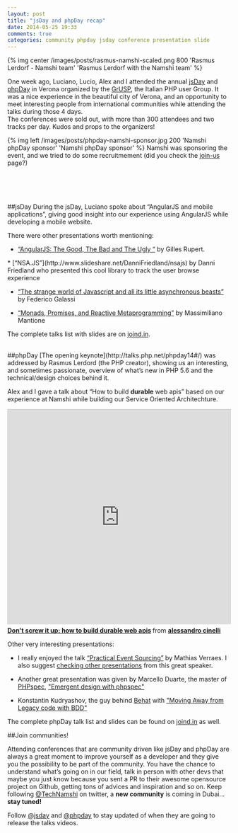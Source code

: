 ```yaml
---
layout: post
title: "jsDay and phpDay recap"
date: 2014-05-25 19:33
comments: true
categories: community phpday jsday conference presentation slide
---
```


{% img center /images/posts/rasmus-namshi-scaled.png 800 'Rasmus Lerdorf - Namshi team' 'Rasmus Lerdorf with the Namshi team' %}

One week ago, Luciano, Lucio, Alex and I attended the annual [jsDay](http://jsday.it) and [phpDay](http://phpday.it) in Verona organized by the [GrUSP](http://grusp.it), the Italian PHP user Group.
It was a nice experience in the beautiful city of Verona, and an opportunity to meet interesting people from international communities while attending the talks during those 4 days.<br />
The conferences were sold out, with more than 300 attendees and two tracks per day. Kudos and props to the organizers!
<br />

{% img left /images/posts/phpday-namshi-sponsor.jpg 200 'Namshi phpDay sponsor' 'Namshi phpDay sponsor' %} Namshi was sponsoring the event, and we tried to do some recruitmement (did you check the [join-us](http://tech.namshi.com/join-us) page?)

<br />
<br />
<br />
<br />
##jsDay
During the jsDay, Luciano spoke about “AngularJS and mobile applications”, giving good insight into our experience using AngularJS while developing a mobile website.

There were other presentations worth mentioning:

* [“AngularJS: The Good, The Bad and The Ugly “](https://speakerdeck.com/gillesruppert/angularjs-the-good-the-bad-and-the-ugly) by Gilles Rupert.

<div style="width:600px">
<script async class="speakerdeck-embed" data-id="5f461ec0bd80013111d576b6210235ec" data-ratio="1.33333333333333" src="//speakerdeck.com/assets/embed.js"></script>
</div>
* [“NSA.JS”](http://www.slideshare.net/DanniFriedland/nsajs) by Danni Friedland who presented this cool library to track the user browse experience

* [“The strange world of Javascript and all its little asynchronous beasts”](http://www.slideshare.net/fgalassi/the-strange-world-of-javascript-and-all-its-little-asynchronous-beasts) by Federico Galassi

* [“Monads, Promises, and Reactive Metaprogramming”](http://massimiliano-mantione.github.io/talks/JsDay2014/ReactiveMetaprogramming/GHP/) by Massimiliano Mantione

The complete talks list with slides are on [joind.in](http://joind.in/event/view/1638).

<br />
##phpDay
[The opening keynote](http://talks.php.net/phpday14#/) was addressed by Rasmus Lerdord (the PHP creator), showing us an interesting, and sometimes passionate, overview of what’s new in PHP 5.6 and the technical/design choices behind it.

Alex and I gave a talk about “How to build **durable** web apis” based on our experience at Namshi while
building our Service Oriented Architechture.
<iframe src="http://www.slideshare.net/slideshow/embed_code/34815904" width="597" height="486" frameborder="0" marginwidth="0" marginheight="0" scrolling="no" style="border:1px solid #CCC; border-width:1px 1px 0; margin-bottom:5px; max-width: 100%;" allowfullscreen> </iframe> <div style="margin-bottom:5px"> <strong> <a href="https://www.slideshare.net/cirpo/dont-screw-it-up-how-to-build-durable-web-apis" title="Don&#x27;t screw it up: how to build durable web apis" target="_blank">Don&#x27;t screw it up: how to build durable web apis</a> </strong> from <strong><a href="http://www.slideshare.net/cirpo" target="_blank">alessandro cinelli</a></strong> </div>

Other very interesting presentations:

* I really enjoyed the talk [“Practical Event Sourcing”](http://verraes.net/2014/03/practical-event-sourcing/) by Mathias Verraes.
  I also suggest [checking other presentations](https://speakerdeck.com/mathiasverraes) from this great speaker.

* Another great presentation was given by Marcello Duarte, the master of [PHPspec](http://www.phpspec.net/), ["Emergent design with phpspec"](http://www.slideshare.net/marcello.duarte/emergent-design-with-phpspec)

* Konstantin Kudryashov, the guy behind [Behat](http://behat.org/) with ["Moving Away from Legacy code with BDD"](http://www.slideshare.net/everzet/moving-away-from-legacy-code-with-bdd)

The complete phpDay talk list and slides can be found on [joind.in](http://joind.in/event/view/1637) as well.

##Join communities!

Attending conferences that are community driven like jsDay and phpDay
are always a great moment to improve yourself as a developer and they give you the possibility to be part of the community.
You have the chance to understand what’s going on in our field, talk in person with other devs that maybe you just know because you sent a PR to their awesome opensource project on Github, getting tons of advices and inspiration and so on.
Keep following [@TechNamshi](http://twitter.com/technamshi) on twitter, a **new community** is coming in Dubai... **stay tuned!**

Follow [@jsday](http://twitter.com/jsconfit) and [@phpday](http://twitter.com/phpday) to stay updated of when they are going to release the talks videos.
